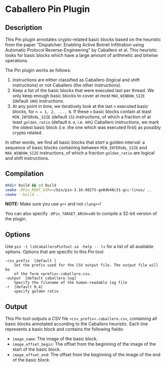 # Caballero Pin Plugin

## Description

This Pin plugin annotates crypto-related basic blocks based on the heuristic from the paper "Dispatcher: Enabling Active Botnet Infiltration using Automatic Protocol Reverse-Engineering" by Caballero et al.
This heuristic looks for basic blocks which have a large amount of arithmetic and bitwise operations.

The Pin plugin works as follows:

1. Instructions are either classified as Caballero (logical and shift instructions) or not Caballero (the other instructions).
2. Keep a list of the basic blocks that were executed last per thread. We only keep enough basic blocks to cover at most `MAX_WINDOW_SIZE` (default `100`) instructions.
3. At any point in time, we iteratively look at the last `n` executed basic blocks, for `n = 1, 2, ..., N`. If these `n` basic blocks contain at least `MIN_INTERVAL_SIZE` (default `15`) instructions, of which a fraction of at least `golden_ratio` (default `0.4`, i.e. `40%`) Caballero instructions, we mark the oldest basic block (i.e. the one which was executed first) as possibly crypto related.

In other words, we find all basic blocks that *start* a golden interval: a sequence of basic blocks containing between `MIN_INTERVAL_SIZE` and `MAX_WINDOW_SIZE` instructions, of which a fraction `golden_ratio` are logical and shift instructions.

## Compilation

```bash
mkdir build && cd build
cmake -DPin_ROOT_DIR=~/bin/pin-3.16-98275-ge0db48c31-gcc-linux/ ..
cmake --build .
```

**NOTE:** Make sure you use `g++` and not `clang++`!

You can also specify `-DPin_TARGET_ARCH=x86` to compile a 32-bit version of the plugin.

## Options

Use `pin -t libCaballeroPinTool.so -help -- ls` for a list of all available options.
Options that are specific to this Pin tool:

```
-csv_prefix  [default ]
	Set the prefix used for the CSV output file. The output file will be
	of the form <prefix>.caballero.csv.
-output  [default caballero.log]
	Specify the filename of the human-readable log file
-r  [default 0.4]
	specify golden ratio
```

## Output

This Pin tool outputs a CSV file `<csv_prefix>.caballero.csv`, containing all basic blocks annotated according to the Caballero heuristic.
Each line represents a basic block and contains the following fields:

- `image_name`: The image of the basic block.
- `image_offset_begin`: The offset from the beginning of the image of the start of the basic block.
- `image_offset_end`: The offset from the beginning of the image of the end of the basic block.
